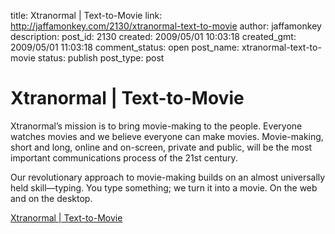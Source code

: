 title: Xtranormal | Text-to-Movie
link: http://jaffamonkey.com/2130/xtranormal-text-to-movie
author: jaffamonkey
description: 
post_id: 2130
created: 2009/05/01 10:03:18
created_gmt: 2009/05/01 11:03:18
comment_status: open
post_name: xtranormal-text-to-movie
status: publish
post_type: post

# Xtranormal | Text-to-Movie

Xtranormal’s mission is to bring movie-making to the people. Everyone watches movies and we believe everyone can make movies. Movie-making, short and long, online and on-screen, private and public, will be the most important communications process of the 21st century.

Our revolutionary approach to movie-making builds on an almost universally held skill—typing. You type something; we turn it into a movie. On the web and on the desktop.

  
[Xtranormal | Text-to-Movie](http://www.xtranormal.com/index.php?msg=8)